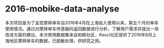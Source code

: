 # 2016-mobike-data-analyse
本次项目是为了呈现摩拜单车自2016年4月在上海投入使用以来，第五个月的单车使用情况。通过对摩拜单车传感器的返回数据进行分析，了解用户需求并提出一些改进方面的建议。本次使用数据集来自和鲸社区，Kesci社区提供了2016年8月上海地区摩拜单车的数据，已脱敏处理，供研究之用。
